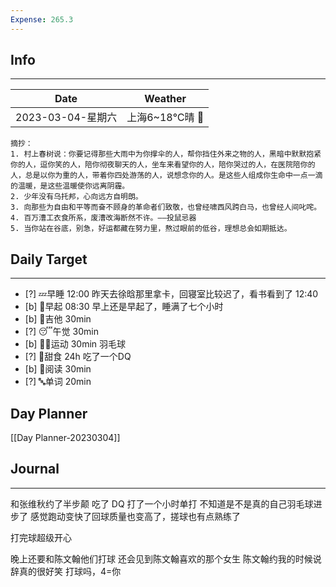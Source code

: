```yaml
---
Expense: 265.3
---
```

## Info
***
| Date              | Weather        |
| ----------------- | -------------- |
| 2023-03-04-星期六 | 上海6~18℃晴 🔆 | 


```ad-cite
摘抄：
1. 村上春树说：你要记得那些大雨中为你撑伞的人，帮你挡住外来之物的人，黑暗中默默抱紧你的人，逗你笑的人，陪你彻夜聊天的人，坐车来看望你的人，陪你哭过的人，在医院陪你的人，总是以你为重的人，带着你四处游荡的人，说想念你的人。是这些人组成你生命中一点一滴的温暖，是这些温暖使你远离阴霾。
2. 少年没有乌托邦，心向远方自明朗。
3. 向那些为自由和平等而奋不顾身的革命者们致敬，也曾经啸西风跨白马，也曾经人间叱咤。
4. 百万漕工衣食所系，废漕改海断然不许。——投鼠忌器
5. 当你站在谷底，别急，好运都藏在努力里，熬过眼前的低谷，理想总会如期抵达。

```


## Daily Target 
***
- [?] 💤早睡   12:00  昨天去徐晗那里拿卡，回寝室比较迟了，看书看到了 12:40
- [b] 🌅早起    08:30 早上还是早起了，睡满了七个小时
- [b] 🎵吉他    30min
- [?] 😴午觉    30min
- [b] 🏃‍♀️运动    30min 羽毛球
- [?] 🚫甜食    24h 吃了一个DQ
- [b] 📖阅读    30min
- [?] 🔤单词    20min    


## Day Planner
[[Day Planner-20230304]]


##  Journal
***
和张维秋约了半步颠
吃了 DQ
打了一个小时单打
不知道是不是真的自己羽毛球进步了
感觉跑动变快了回球质量也变高了，搓球也有点熟练了

打完球超级开心

晚上还要和陈文翰他们打球
还会见到陈文翰喜欢的那个女生
陈文翰约我的时候说辞真的很好笑
打球吗，4=你



